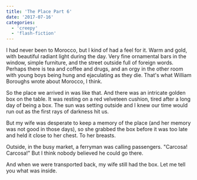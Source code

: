 ```yaml
---
title: 'The Place Part 6'
date: '2017-07-16'
categories:
  - 'creepy'
  - 'flash-fiction'
---
```


I had never been to Morocco, but I kind of had a feel for it. Warm and gold,
with beautiful radiant light during the day. Very fine ornamental bars in the
window, simple furniture, and the street outside full of foreign words. Perhaps
there is tea and coffee and drugs, and an orgy in the other room with young boys
being hung and ejaculating as they die. That's what William Boroughs wrote about
Morocco, I think.

<!-- truncate -->


So the place we arrived in was like that. And there was an intricate golden box
on the table. It was resting on a red velveteen cushion, tired after a long day
of being a box. The sun was setting outside and I knew our time would run out as
the first rays of darkness hit us.

But my wife was desperate to keep a memory of the place (and her memory was not
good in those days), so she grabbed the box before it was too late and held it
close to her chest. To her breasts.

Outside, in the busy market, a ferryman was calling passengers. "Carcosa!
Carcosa!" But I think nobody believed he could go there.

And when we were transported back, my wife still had the box. Let me tell you
what was inside.
